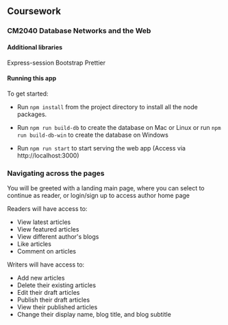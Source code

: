 ## Coursework

### CM2040 Database Networks and the Web

#### Additional libraries

Express-session
Bootstrap
Prettier

#### Running this app

To get started:

- Run `npm install` from the project directory to install all the node packages.

- Run `npm run build-db` to create the database on Mac or Linux
  or run `npm run build-db-win` to create the database on Windows

- Run `npm run start` to start serving the web app (Access via http://localhost:3000)

### Navigating across the pages

You will be greeted with a landing main page, where you can select to continue as reader, or login/sign up to access author home page

Readers will have access to:

- View latest articles
- View featured articles
- View different author's blogs
- Like articles
- Comment on articles

Writers will have access to:

- Add new articles
- Delete their existing articles
- Edit their draft articles
- Publish their draft articles
- View their published articles
- Change their display name, blog title, and blog subtitle
